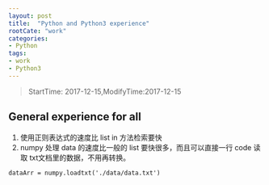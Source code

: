 ```yaml
---
layout: post
title:  "Python and Python3 experience"
rootCate: "work"
categories:
- Python
tags:
- work
- Python3
---
```


> StartTime: 2017-12-15,ModifyTime:2017-12-15  

<!---more--->

## General experience for all
1. 使用正则表达式的速度比 list in 方法检索要快
2. numpy 处理 data 的速度比一般的 list 要快很多，而且可以直接一行 code 读取 txt文档里的数据，不用再转换。
```
dataArr = numpy.loadtxt('./data/data.txt')
```
